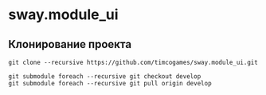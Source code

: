 # sway.module_ui

## Клонирование проекта

```console
git clone --recursive https://github.com/timcogames/sway.module_ui.git
```

```console
git submodule foreach --recursive git checkout develop
git submodule foreach --recursive git pull origin develop
```
